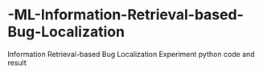 # -ML-Information-Retrieval-based-Bug-Localization
Information Retrieval-based Bug Localization Experiment python code and result
